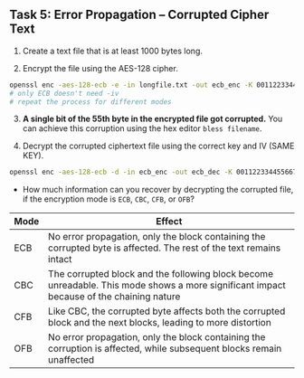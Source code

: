 ## Task 5: Error Propagation – Corrupted Cipher Text

1.	Create a text file that is at least 1000 bytes long.

2.	Encrypt the file using the AES-128 cipher.
```bash
openssl enc -aes-128-ecb -e -in longfile.txt -out ecb_enc -K 00112233445566778899aabbccddeeff
# only ECB doesn't need -iv
# repeat the process for different modes
```

3.	**A single bit of the 55th byte in the encrypted file got corrupted.** You can achieve this corruption using the hex editor `bless filename`.

4.	Decrypt the corrupted ciphertext file using the correct key and IV (SAME KEY).
```bash
openssl enc -aes-128-ecb -d -in ecb_enc -out ecb_dec -K 00112233445566778899aabbccddeeff
```

- How much information can you recover by decrypting the corrupted file, if the encryption mode is `ECB`, `CBC`, `CFB`, or `OFB`?

| Mode | Effect |
| ---- | ----- |
| ECB | No error propagation, only the block containing the corrupted byte is affected. The rest of the text remains intact |
| CBC | The corrupted block and the following block become unreadable. This mode shows a more significant impact because of the chaining nature |
| CFB | Like CBC, the corrupted byte affects both the corrupted block and the next blocks, leading to more distortion |
| OFB | No error propagation, only the block containing the corruption is affected, while subsequent blocks remain unaffected |
